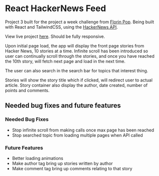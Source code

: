 # React HackerNews Feed

Project 3 built for the project a week challenge from [Florin Pop]("https://github.com/florinpop17"). Being built with React and TailwindCSS, using the [HackerNews API]("https://hn.algolia.com/api").

View live project [here]("https://chris-react-hacker-news.netlify.app"). Should be fully responsive.

Upon initial page load, the app will display the front page stories from Hacker News, 10 stories at a time. Infinite scroll has been introduced so user can continually scroll through the stories, and once you have reached the 10th story, will fetch next page and load in the next time.

The user can also search in the search bar for topics that interest thing.

Stories will show the story title which if clicked, will redirect user to actual article. Story container also display the author, date created, number of points and comments.

## Needed bug fixes and future features

### Needed Bug Fixes

- Stop infinite scroll from making calls once max page has been reached
- Stop searched topic from loading multiple pages when API called

### Future Features

- Better loading animations
- Make author tag bring up stories written by author
- Make comment tag bring up comments relating to that story
